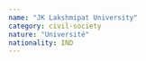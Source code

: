 ```yaml
---
name: "JK Lakshmipat University"
category: civil-society
nature: "Université"
nationality: IND
---
```

    
